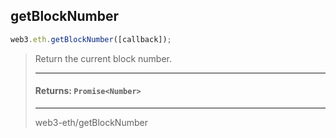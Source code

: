 ## getBlockNumber 
```js
web3.eth.getBlockNumber([callback]);
```
> Return the current block number.
>
> <hr>
>
> #### Returns: `Promise<Number>`
>
> <hr>
>
> <codesandbox> web3-eth/getBlockNumber </codesandbox>
